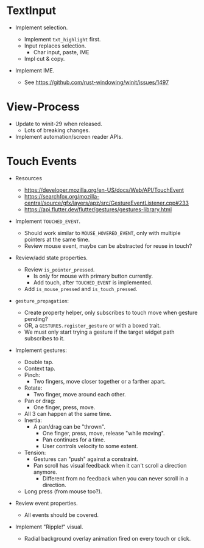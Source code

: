 # TextInput

* Implement selection.
    - Implement `txt_highlight` first.
    - Input replaces selection.
        - Char input, paste, IME
    - Impl cut & copy.

* Implement IME.
    - See https://github.com/rust-windowing/winit/issues/1497

# View-Process

* Update to winit-29 when released.
    - Lots of breaking changes.
* Implement automation/screen reader APIs.

# Touch Events

* Resources
    - https://developer.mozilla.org/en-US/docs/Web/API/TouchEvent
    - https://searchfox.org/mozilla-central/source/gfx/layers/apz/src/GestureEventListener.cpp#233
    - https://api.flutter.dev/flutter/gestures/gestures-library.html


* Implement `TOUCHED_EVENT`.
    - Should work similar to `MOUSE_HOVERED_EVENT`, only with multiple pointers at the same time.
    - Review mouse event, maybe can be abstracted for reuse in touch?

* Review/add state properties.
    - Review `is_pointer_pressed`.
        - Is only for mouse with primary button currently.
        - Add touch, after `TOUCHED_EVENT` is implemented.
    - Add `is_mouse_pressed` and `is_touch_pressed`.

* `gesture_propagation`:
    - Create property helper, only subscribes to touch move when gesture pending?
    - OR, a `GESTURES.register_gesture` or with a boxed trait.
    - We must only start trying a gesture if the target widget path subscribes to it.
* Implement gestures:
    - Double tap.
    - Context tap.
    - Pinch:
        - Two fingers, move closer together or a farther apart.
    - Rotate:
        - Two finger, move around each other.
    - Pan or drag:
        - One finger, press, move.
    - All 3 can happen at the same time.
    - Inertia:
        - A pan/drag can be "thrown".
            - One finger, press, move, release "while moving".
            - Pan continues for a time.
            - User controls velocity to some extent.
    - Tension:
        - Gestures can "push" against a constraint.
        - Pan scroll has visual feedback when it can't scroll a direction anymore.
            - Different from no feedback when you can never scroll in a direction.
    - Long press (from mouse too?).

* Review event properties.
    - All events should be covered.

* Implement "Ripple!" visual.
    - Radial background overlay animation fired on every touch or click.